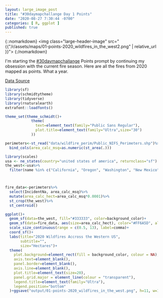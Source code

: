 ```yaml
---
layout: large_image_post
title: "#30daymapchallange Day 1 Points"
date: "2020-08-27 7:30:44 -0700"
categories: [ R, ggplot ]
published: true
---
```


{::nomarkdown}
<img class="large-header-image" src="{{"/r/assets/maps/01-points-2020_wildfires_in_the_west2.png" | relative_url }}">
{:/nomarkdown}

I'm starting the [#30daymapchallange](https://twitter.com/search?q=%2330DayMapChallenge&src=typed_query) Points prompt by continuing my obsession with the current fire season.  Here are all the fires from 2020 mapped as points. What a year. 

[Data Source](https://data-nifc.opendata.arcgis.com/datasets/wildfire-perimeters)

```r
library(sf)
library(schmidtytheme)
library(tidyverse)
library(rnaturalearth)
extrafont::loadfonts()

theme_set(theme_schmidt()+
            theme(
              text=element_text(family="Public Sans Regular"),
              plot.title=element_text(family="Ultra",size="30")
            ))

perimeters<-st_read("data/wildfire_perim/Public_NIFS_Perimeters.shp")%>%
  bind_cols(area_calc_msq=as.numeric(st_area(.)))

library(scales)
usa <- ne_states(country="united states of america", returnclass="sf")
the_west<-usa%>%
  filter(name %in% c("California", "Oregon", "Washington", "New Mexico", "Arizona", "Nevada", "Idaho", "Wyoming","Montana", "Utah", "Colorado"))



fire_data<-perimeters%>%
  select(IncidentNa, area_calc_msq)%>%
  mutate(area_calc_hect=area_calc_msq*0.0001)%>%
  st_crop(the_west)%>%
  st_centroid()

ggplot()+
  geom_sf(data=the_west, fill="#333333", color=background_color)+
  geom_sf(data=fire_data, aes(size=area_calc_hect), color="#FF6A5D", alpha=.5)+
  scale_size_continuous(range = c(0.5, 13), label=comma)+
  coord_sf()+
  labs(title="2020 Wildfires Accross the Western US",
       subtitle="",
       size="Hectares")+
  theme(
    plot.background=element_rect(fill = background_color, colour = NA),
    axis.text=element_blank(),
    panel.border=element_blank(),
    axis.line=element_blank(),
    plot.title=element_text(size=20),
    panel.grid.major = element_line(colour = "transparent"),
    legend.title=element_text(family="Ultra"),
    legend.position="bottom"
  )+ggsave("output/01-points-2020_wildfires_in_the_west.png", h=11, w=11, type="cairo")
```